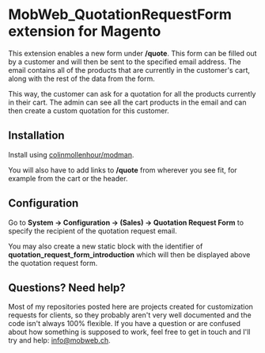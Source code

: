 # MobWeb_QuotationRequestForm extension for Magento

This extension enables a new form under **/quote**. This form can be filled out by a customer and will then be sent to the specified email address. The email contains all of the products that are currently in the customer's cart, along with the rest of the data from the form.

This way, the customer can ask for a quotation for all the products currently in their cart. The admin can see all the cart products in the email and can then create a custom quotation for this customer.

## Installation

Install using [colinmollenhour/modman](https://github.com/colinmollenhour/modman/).

You will also have to add links to **/quote** from wherever you see fit, for example from the cart or the header.

## Configuration

Go to **System -> Configuration -> (Sales) -> Quotation Request Form** to specify the recipient of the quotation request email.

You may also create a new static block with the identifier of **quotation_request_form_introduction** which will then be displayed above the quotation request form.

## Questions? Need help?

Most of my repositories posted here are projects created for customization requests for clients, so they probably aren't very well documented and the code isn't always 100% flexible. If you have a question or are confused about how something is supposed to work, feel free to get in touch and I'll try and help: [info@mobweb.ch](mailto:info@mobweb.ch).
